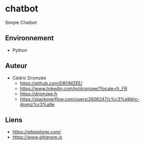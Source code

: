 # chatbot
Simple Chatbot


## Environnement

* Python

## Auteur

* Cédric Dromzée
    * https://github.com/DROMZEE/
    * https://www.linkedin.com/in/dromzee/?locale=fr_FR
    * https://dromzee.fr
    * https://stackoverflow.com/users/2606247/c%c3%a9dric-dromz%c3%a9e

## Liens

* https://gitexplorer.com/
* https://www.gitignore.io